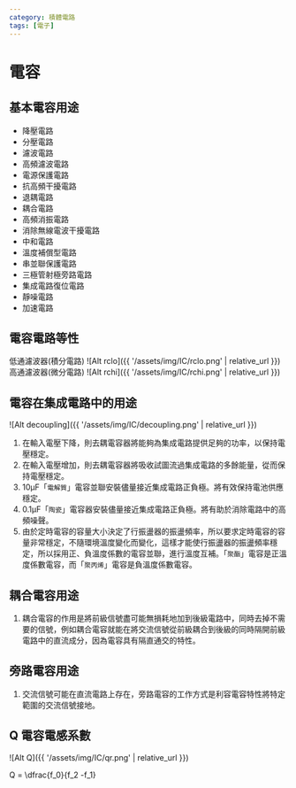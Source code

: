 ```yaml
---
category: 積體電路
tags: [電子]
---
```


# 電容

## 基本電容用途
 * 降壓電路
 * 分壓電路
 * 濾波電路
 * 高頻濾波電路
 * 電源保護電路
 * 抗高頻干擾電路
 * 退耦電路
 * 耦合電路
 * 高頻消振電路
 * 消除無線電波干擾電路
 * 中和電路
 * 溫度補償型電路
 * 串並聯保護電路
 * 三極管射極旁路電路
 * 集成電路復位電路
 * 靜噪電路
 * 加速電路

## 電容電路等性
低通濾波器(積分電路)
![Alt rclo]({{ '/assets/img/IC/rclo.png' | relative_url }})
高通濾波器(微分電路)
![Alt rchi]({{ '/assets/img/IC/rchi.png' | relative_url }})
 ## 電容在集成電路中的用途
![Alt decoupling]({{ '/assets/img/IC/decoupling.png' | relative_url }})
1. 在輸入電壓下降，則去耦電容器將能夠為集成電路提供足夠的功率，以保持電壓穩定。 
2. 在輸入電壓增加，則去耦電容器將吸收試圖流過集成電路的多餘能量，從而保持電壓穩定。
3. 10μF「`電解質`」電容並聯安裝儘量接近集成電路正負極。將有效保持電池供應穩定。
4. 0.1μF「`陶瓷`」電容器安裝儘量接近集成電路正負極。將有助於消除電路中的高頻噪聲。
5. 由於定時電容的容量大小決定了行振盪器的振盪頻率，所以要求定時電容的容量非常穩定，不隨環境溫度變化而變化，這樣才能使行振盪器的振盪頻率穩定，所以採用正、負溫度係數的電容並聯，進行溫度互補。「`聚酯`」電容是正溫度係數電容，而「`聚丙烯`」電容是負溫度係數電容。

## 耦合電容用途
1. 耦合電容的作用是將前級信號盡可能無損耗地加到後級電路中，同時去掉不需要的信號，例如耦合電容就能在將交流信號從前級耦合到後級的同時隔開前級電路中的直流成分，因為電容具有隔直通交的特性。

## 旁路電容用途
1. 交流信號可能在直流電路上存在，旁路電容的工作方式是利容電容特性將特定範圍的交流信號接地。

## Q 電容電感系數
![Alt Q]({{ '/assets/img/IC/qr.png' | relative_url }})

Q = \dfrac{f_0}{f_2 -f_1}
